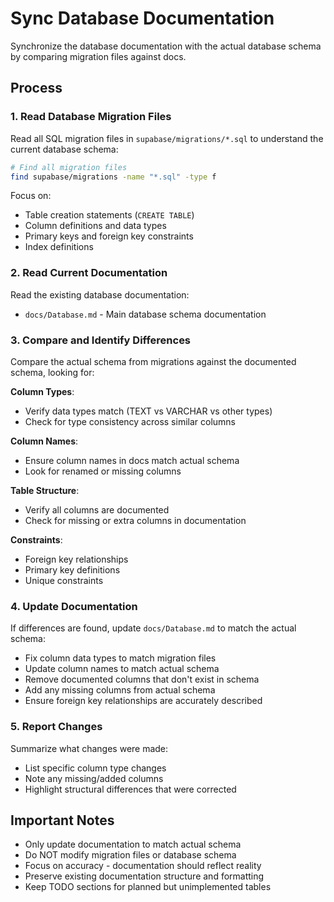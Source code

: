 # Sync Database Documentation

Synchronize the database documentation with the actual database schema by comparing migration files against docs.

## Process

### 1. Read Database Migration Files

Read all SQL migration files in `supabase/migrations/*.sql` to understand the current database schema:

```bash
# Find all migration files
find supabase/migrations -name "*.sql" -type f
```

Focus on:
- Table creation statements (`CREATE TABLE`)
- Column definitions and data types
- Primary keys and foreign key constraints
- Index definitions

### 2. Read Current Documentation

Read the existing database documentation:
- `docs/Database.md` - Main database schema documentation

### 3. Compare and Identify Differences

Compare the actual schema from migrations against the documented schema, looking for:

**Column Types**:
- Verify data types match (TEXT vs VARCHAR vs other types)
- Check for type consistency across similar columns

**Column Names**:
- Ensure column names in docs match actual schema
- Look for renamed or missing columns

**Table Structure**:
- Verify all columns are documented
- Check for missing or extra columns in documentation

**Constraints**:
- Foreign key relationships
- Primary key definitions
- Unique constraints

### 4. Update Documentation

If differences are found, update `docs/Database.md` to match the actual schema:

- Fix column data types to match migration files
- Update column names to match actual schema
- Remove documented columns that don't exist in schema  
- Add any missing columns from actual schema
- Ensure foreign key relationships are accurately described

### 5. Report Changes

Summarize what changes were made:
- List specific column type changes
- Note any missing/added columns
- Highlight structural differences that were corrected

## Important Notes

- Only update documentation to match actual schema
- Do NOT modify migration files or database schema
- Focus on accuracy - documentation should reflect reality
- Preserve existing documentation structure and formatting
- Keep TODO sections for planned but unimplemented tables
